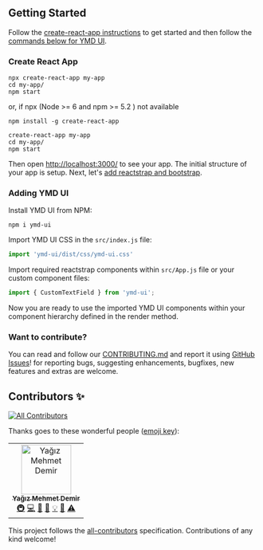 ## Getting Started
Follow the [create-react-app instructions](https://create-react-app.dev/docs/getting-started) to get started and then follow the [commands below for YMD UI](#adding-ymd-ui).

### Create React App

 ```
npx create-react-app my-app
cd my-app/
npm start

```
or,  if npx (Node >= 6 and npm >= 5.2 ) not available 

```
npm install -g create-react-app

create-react-app my-app
cd my-app/
npm start
``` 

Then open [http://localhost:3000/](http://localhost:3000/) to see your app. The initial structure of your app is setup. Next, let's [add reactstrap and bootstrap](#adding-ymd-ui).

### Adding YMD UI

Install YMD UI from NPM:

```
npm i ymd-ui
```

Import YMD UI CSS in the ```src/index.js``` file:

```js
import 'ymd-ui/dist/css/ymd-ui.css'
```

Import required reactstrap components within ```src/App.js``` file or your custom component files:

```js
import { CustomTextField } from 'ymd-ui';
```

Now you are ready to use the imported YMD UI components within your component hierarchy defined in the render method.
<!-- 
## About the Project

This library contains React Bootstrap components that favor composition and control. The library does not depend on jQuery or Bootstrap javascript. However, [Poppers.js](https://popper.js.org/) via [react-popper](https://github.com/popperjs/react-popper) is relied upon for advanced positioning of content like Tooltips, Popovers, and auto-flipping Dropdowns.

There are a few core concepts to understand in order to make the most out of this library.

1. Your content is expected to be composed via props.children rather than using named props to pass in Components.

    ```js
    // Content passed in via props
    const Example = (props) => {
      return (
        <p>This is a tooltip <TooltipTrigger tooltip={TooltipContent}>example</TooltipTrigger>!</p>
      );
    }

    // Content passed in as children (Preferred)
    const PreferredExample = (props) => {
      return (
        <p>
          This is a <a href="#" id="TooltipExample">tooltip</a> example.
          <Tooltip target="TooltipExample">
            <TooltipContent/>
          </Tooltip>
        </p>
      );
    }
    ```

2. Attributes in this library are used to pass in state, conveniently apply modifier classes, enable advanced functionality (like tether), or automatically include non-content based elements.

    Examples:

    - `isOpen` - current state for items like dropdown, popover, tooltip
    - `toggle` - callback for toggling `isOpen` in the controlling component
    - `color` - applies color classes, ex: `<Button color="danger"/>`
    - `size` - for controlling size classes. ex: `<Button size="sm"/>`
    - `tag` - customize component output by passing in an element name or Component
    - boolean based props (attributes) when possible for alternative style classes or `visually-hidden` content -->


### Want to contribute?
You can read and follow our [CONTRIBUTING.md](CONTRIBUTING.md) and report it using
[GitHub Issues](https://github.com/yagizmdemir/ymd-ui/issues)! for reporting bugs, suggesting enhancements, bugfixes, new features and extras are welcome.


## Contributors ✨
<!-- ALL-CONTRIBUTORS-BADGE:START - Do not remove or modify this section -->
[![All Contributors](https://img.shields.io/badge/all_contributors-1-orange.svg?style=flat-square)](#contributors-)
<!-- ALL-CONTRIBUTORS-BADGE:END -->
Thanks goes to these wonderful people ([emoji key](https://allcontributors.org/docs/en/emoji-key)):

<table>
  <tbody>
    <tr>
      <td align="center"><a href="https://yagizmdemir.com/"><img src="https://avatars.githubusercontent.com/u/87898868?v=4?s=100" width="100px;" alt="Yağız Mehmet Demir"/><br /><sub><b>Yağız Mehmet Demir</b></sub></a><br /><a href="#infra-yagizmdemir" title="Infrastructure (Hosting, Build-Tools, etc)">🚇</a> <a href="https://github.com/yagizmdemir/ymd-ui/commits?author=yagizmdemir" title="Code">💻</a> <a href="https://github.com/yagizmdemir/ymd-ui/issues?q=author%3Ayagizmdemir" title="Bug reports">🐛</a> <a href="https://github.com/yagizmdemir/ymd-ui/commits?author=yagizmdemir" title="Documentation">📖</a> <a href="#example-yagizmdemir" title="Examples">💡</a> <a href="#maintenance-yagizmdemir" title="Maintenance">🚧</a> <a href="https://github.com/yagizmdemir/ymd-ui/commits?author=yagizmdemir" title="Tests">⚠️</a></td>
    </tr>
  </tbody>
</table>

This project follows the [all-contributors](https://github.com/all-contributors/all-contributors) specification. Contributions of any kind welcome!